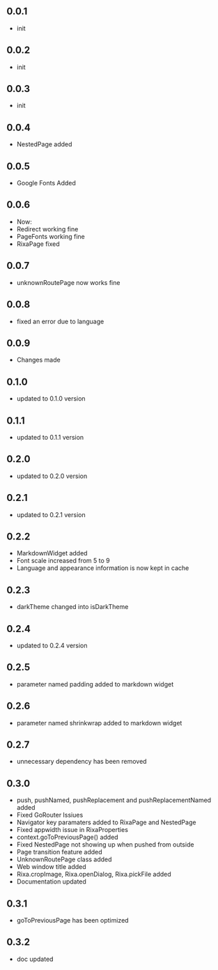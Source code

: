 ## 0.0.1

* init

## 0.0.2

* init
  
## 0.0.3

* init
  
## 0.0.4

* NestedPage added
  
## 0.0.5

* Google Fonts Added
  
## 0.0.6

* Now:
* Redirect working fine
* PageFonts working fine
* RixaPage fixed
  
## 0.0.7

* unknownRoutePage now works fine
  
## 0.0.8

* fixed an error due to language
  
## 0.0.9

* Changes made
  
## 0.1.0

* updated to 0.1.0 version
  
## 0.1.1

* updated to 0.1.1 version
  
## 0.2.0

* updated to 0.2.0 version
  
## 0.2.1

* updated to 0.2.1 version
  
## 0.2.2

* MarkdownWidget added
* Font scale increased from 5 to 9
* Language and appearance information is now kept in cache
  
## 0.2.3

* darkTheme changed into isDarkTheme
  
## 0.2.4

* updated to 0.2.4 version
  
## 0.2.5

* parameter named padding added to markdown widget
  
## 0.2.6

* parameter named shrinkwrap added to markdown widget
  
## 0.2.7

* unnecessary dependency has been removed
  
## 0.3.0

* push, pushNamed, pushReplacement and pushReplacementNamed added
* Fixed GoRouter Issiues
* Navigator key paramaters added to RixaPage and NestedPage
* Fixed appwidth issue in RixaProperties
* context.goToPreviousPage() added 
* Fixed NestedPage not showing up when pushed from outside
* Page transition feature added
* UnknownRoutePage class added
* Web window title added
* Rixa.cropImage, Rixa.openDialog, Rixa.pickFile added
* Documentation updated
  
## 0.3.1

* goToPreviousPage has been optimized
  
## 0.3.2

* doc updated

